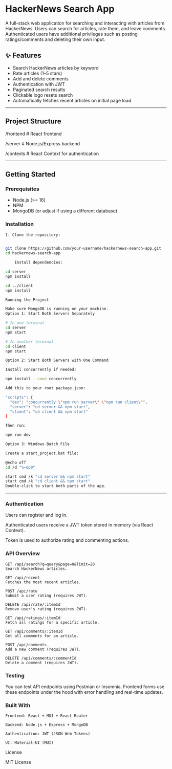# HackerNews Search App

A full-stack web application for searching and interacting with articles from HackerNews. Users can search for articles, rate them, and leave comments. Authenticated users have additional privileges such as posting ratings/comments and deleting their own input.

## ✨ Features

- Search HackerNews articles by keyword
- Rate articles (1–5 stars)
- Add and delete comments
- Authentication with JWT
- Paginated search results
- Clickable logo resets search
- Automatically fetches recent articles on initial page load

---

## Project Structure

/frontend # React frontend

/server # Node.js/Express backend

/contexts # React Context for authentication

---

## Getting Started

### Prerequisites

- Node.js (>= 16)
- NPM
- MongoDB (or adjust if using a different database)

### Installation
```bash
1. Clone the repository:


git clone https://github.com/your-username/hackernews-search-app.git
cd hackernews-search-app

    Install dependencies:

cd server
npm install

cd ../client
npm install

Running the Project

Make sure MongoDB is running on your machine.
Option 1: Start Both Servers Separately

# In one terminal
cd server
npm start

# In another terminal
cd client
npm start

Option 2: Start Both Servers with One Command

Install concurrently if needed:

npm install --save concurrently

Add this to your root package.json:

"scripts": {
  "dev": "concurrently \"npm run server\" \"npm run client\"",
  "server": "cd server && npm start",
  "client": "cd client && npm start"
}

Then run:

npm run dev

Option 3: Windows Batch File

Create a start_project.bat file:

@echo off
cd /d "%~dp0"

start cmd /k "cd server && npm start"
start cmd /k "cd client && npm start"
Double-click to start both parts of the app.
```
--- 

### Authentication

Users can register and log in.

Authenticated users receive a JWT token stored in memory (via React Context).

Token is used to authorize rating and commenting actions.

### API Overview

    GET /api/search?q=query&page=0&limit=20
    Search HackerNews articles.
    
    GET /api/recent
    Fetches the most recent articles.
    
    POST /api/rate
    Submit a user rating (requires JWT).
    
    DELETE /api/rate/:itemId
    Remove user's rating (requires JWT).
    
    GET /api/ratings/:itemId
    Fetch all ratings for a specific article.
    
    GET /api/comments/:itemId
    Get all comments for an article.
    
    POST /api/comments
    Add a new comment (requires JWT).
   
    DELETE /api/comments/:commentId
    Delete a comment (requires JWT).

### Testing

You can test API endpoints using Postman or Insomnia. Frontend forms use these endpoints under the hood with error handling and real-time updates.

### Built With

    Frontend: React + MUI + React Router

    Backend: Node.js + Express + MongoDB

    Authentication: JWT (JSON Web Tokens)

    UI: Material-UI (MUI)


License

MIT License
